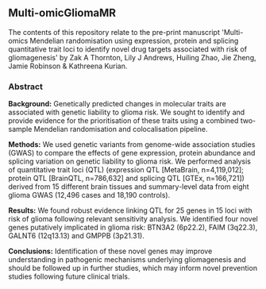 ## Multi-omicGliomaMR
The contents of this repository relate to the pre-print manuscript 'Multi-omics Mendelian randomisation using expression, protein and splicing quantitative trait loci to identify novel drug targets associated with risk of gliomagenesis' by Zak A Thornton, Lily J Andrews, Huiling Zhao, Jie Zheng, Jamie Robinson & Kathreena Kurian.<p>
### Abstract
**Background:** Genetically predicted changes in molecular traits are associated with genetic liability to glioma risk. We sought to identify and provide evidence for the prioritisation of these traits using a combined two-sample Mendelian randomisation and colocalisation pipeline.

**Methods:** We used genetic variants from genome-wide association studies (GWAS) to compare the effects of gene expression, protein abundance and splicing variation on genetic liability to glioma risk. We performed analysis of quantitative trait loci (QTL) (expression QTL [MetaBrain, n=4,119,012]; protein QTL [BrainQTL, n=786,632] and splicing QTL [GTEx, n=166,721]) derived from 15 different brain tissues and summary-level data from eight glioma GWAS (12,496 cases and 18,190 controls).

**Results:** We found robust evidence linking QTL for 25 genes in 15 loci with risk of glioma following relevant sensitivity analysis. We identified four novel genes putatively implicated in glioma risk: BTN3A2 (6p22.2), FAIM (3q22.3), GALNT6 (12q13.13) and GMPPB (3p21.31).

**Conclusions:** Identification of these novel genes may improve understanding in pathogenic mechanisms underlying gliomagenesis and should be followed up in further studies, which may inform novel prevention studies following future clinical trials.

